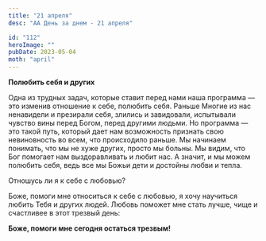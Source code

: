 ```yaml
---
title: "21 апреля"
desc: "АА День за днем - 21 апреля"

id: "112"
heroImage: ""
pubDate: 2023-05-04
moth: "april"
---
```


**Полюбить себя и других**

Одна из трудных задач, которые ставит перед нами наша программа — это изменив
отношение к себе, полюбить себя. Раньше Многие из нас ненавидели и презирали
себя, злились и завидовали, испытывали чувство вины перед Богом, перед другими
людьми. Но программа — это такой путь, который дает нам возможность признать
свою невиновность во всем, что происходило раньше. Мы начинаем понимать, что
мы не хуже других, просто мы больны. Мы видим, что Бог помогает нам
выздоравливать и любит нас. А значит, и мы можем полюбить себя, ведь все мы
Божьи дети и достойны любви и тепла.

Отношусь ли я к себе с любовью?

Боже, помоги мне относиться к себе с любовью, я хочу научиться любить Тебя и
других людей. Любовь поможет мне стать лучше, чище и счастливее в этот трезвый
день:

**Боже, помоги мне сегодня остаться трезвым!**

